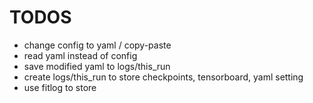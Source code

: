 # TODOS
- change config to yaml / copy-paste
- read yaml instead of config
- save modified yaml to logs/this_run
- create logs/this_run to store checkpoints, tensorboard, yaml setting 
- use fitlog to store 